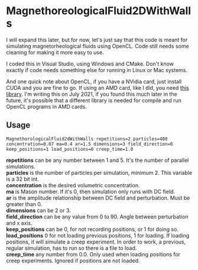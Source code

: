# MagnethoreologicalFluid2DWithWalls

I will expand this later, but for now, let's just say that this code is meant for simulating magnetorheological
fluids using OpenCL. Code still needs some cleaning for making it more easy to use.

I coded this in Visual Studio, using Windows and CMake. 
Don't know exactly if code needs something else for running in Linux or Mac systems.

And one quick note about OpenCL, if you have a NVidia card, just install CUDA and you are fine to go.
If using an AMD card, like I did, you need [this library](https://github.com/GPUOpen-LibrariesAndSDKs/OCL-SDK/releases).
I'm writing this on July 2021, if you found this much later in the future, it's possible that a different library 
is needed for compile and run OpenCL programs in AMD cards.

## Usage
``MagnethorologicalFluid2dWithWalls repetitions=2 particles=400 concentration=0.07 ma=0.4 ar=1.5 dimensions=3 field_direction=0 keep_positions=1 load_positions=0 creep_time=1.0``

**repetitions** can be any number between 1 and 5. It's the number of parallel simulations.\
**particles** is the number of particles per simulation, minimum 2. This variable is a 32 bit int.\
**concentration** is the desired volumetric concentration.\
**ma** is Mason number. If it's 0, then simulation only runs with DC field.\
**ar** is the amplitude relationship between DC field and perturbation. Must be greater than 0.\
**dimensions** can be 2 or 3.\
**field_direction** can be any value from 0 to 90. Angle between perturbation and x axis.\
**keep_positions** can be 0, for not recording positions, or 1 for doing so.\
**load_positions** 0 for not loading previous positions, 1 for loading. If loading positions, it will simulate a creep experiment.
In order to work, a previous, regular simulation, has to run so there is a file to load.\
**creep_time** any number from 0.0. Only used when loading positions for creep experiments. Ignored if positions are not loaded.